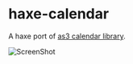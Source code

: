 haxe-calendar
=============

A haxe port of [as3 calendar library](http://www.project-nya.jp/modules/weblog/details.php?blog_id=1043).

![ScreenShot](https://raw.github.com/wwwins/haxe-calendar/master/screenshots/pic_000.png)
